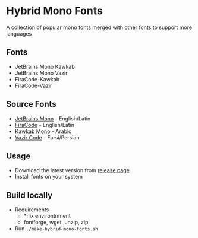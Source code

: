 
# Hybrid Mono Fonts

A collection of popular mono fonts merged with other fonts to support more languages

## Fonts
- JetBrains Mono Kawkab
- JetBrains Mono Vazir
- FiraCode-Kawkab
- FiraCode-Vazir

## Source Fonts
- [JetBrains Mono](https://github.com/JetBrains/JetBrainsMono) - English/Latin
- [FiraCode](https://github.com/tonsky/FiraCode) - English/Latin
- [Kawkab Mono](https://github.com/aiaf/kawkab-mono) - Arabic
- [Vazir Code](https://github.com/rastikerdar/vazir-code-font) - Farsi/Persian


## Usage
- Download the latest version from [release page](https://github.com/aster-phoenix/hybrid-mono-fonts/releases)
- Install fonts on your system

## Build locally
- Requirements
    - *nix environtnment
	- fontforge, wget, unzip, zip
- Run `./make-hybrid-mono-fonts.sh`